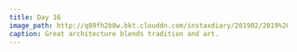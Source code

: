 ```yaml
---
title: Day 16
image_path: http://q89fh2b8w.bkt.clouddn.com/instaxdiary/201902/2019%202%2020.jpg
caption: Great architecture blends tradition and art.
---
```



